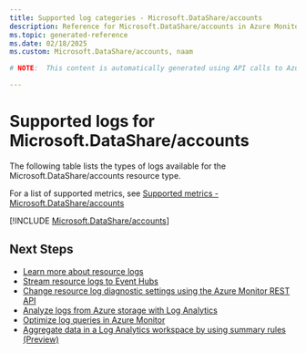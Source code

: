 ```yaml
---
title: Supported log categories - Microsoft.DataShare/accounts
description: Reference for Microsoft.DataShare/accounts in Azure Monitor Logs.
ms.topic: generated-reference
ms.date: 02/18/2025
ms.custom: Microsoft.DataShare/accounts, naam

# NOTE:  This content is automatically generated using API calls to Azure. Any edits made on these files will be overwritten in the next run of the script. 

---
```





# Supported logs for Microsoft.DataShare/accounts  
The following table lists the types of logs available for the Microsoft.DataShare/accounts resource type.
  
  
  
For a list of supported metrics, see [Supported metrics - Microsoft.DataShare/accounts](../supported-metrics/microsoft-datashare-accounts-metrics.md)  
  

  
[!INCLUDE [Microsoft.DataShare/accounts](~/reusable-content/ce-skilling/azure/includes/azure-monitor/reference/logs/microsoft-datashare-accounts-logs-include.md)]  
  

## Next Steps

* [Learn more about resource logs](/azure/azure-monitor/essentials/platform-logs-overview)
* [Stream resource logs to Event Hubs](/azure/azure-monitor/essentials/resource-logs#send-to-azure-event-hubs)
* [Change resource log diagnostic settings using the Azure Monitor REST API](/rest/api/monitor/diagnosticsettings)
* [Analyze logs from Azure storage with Log Analytics](/azure/azure-monitor/essentials/resource-logs#send-to-log-analytics-workspace)
* [Optimize log queries in Azure Monitor](/azure/azure-monitor/logs/query-optimization)
* [Aggregate data in a Log Analytics workspace by using summary rules (Preview)](/azure/azure-monitor/logs/summary-rules)